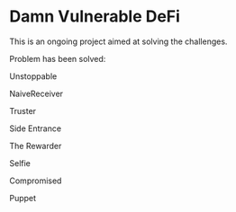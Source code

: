 # Damn Vulnerable DeFi

This is an ongoing project aimed at solving the challenges.

Problem has been solved:

Unstoppable

NaiveReceiver

Truster

Side Entrance

The Rewarder

Selfie

Compromised

Puppet

